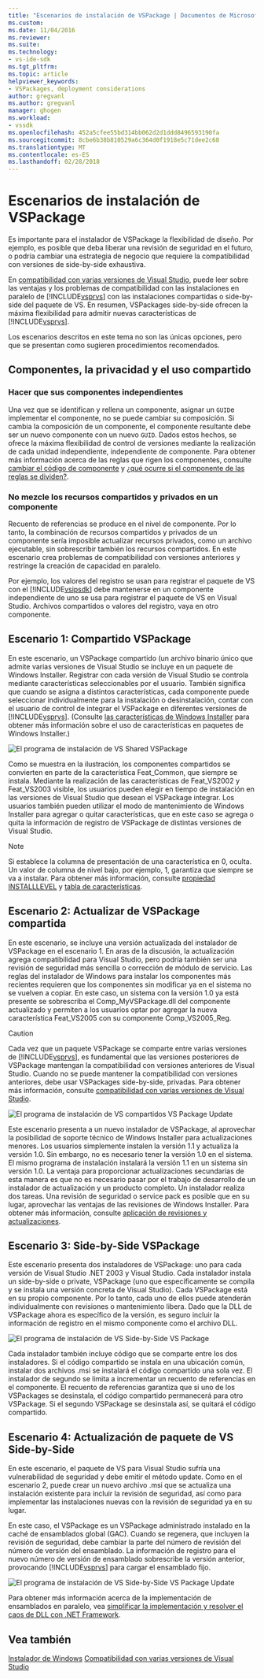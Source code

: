 ```yaml
---
title: "Escenarios de instalación de VSPackage | Documentos de Microsoft"
ms.custom: 
ms.date: 11/04/2016
ms.reviewer: 
ms.suite: 
ms.technology:
- vs-ide-sdk
ms.tgt_pltfrm: 
ms.topic: article
helpviewer_keywords:
- VSPackages, deployment considerations
author: gregvanl
ms.author: gregvanl
manager: ghogen
ms.workload:
- vssdk
ms.openlocfilehash: 452a5cfee55bd314bb062d2d1ddd8496593190fa
ms.sourcegitcommit: 8cbe6b38b810529a6c364d0f1918e5c71dee2c68
ms.translationtype: MT
ms.contentlocale: es-ES
ms.lasthandoff: 02/28/2018
---
```

# <a name="vspackage-setup-scenarios"></a>Escenarios de instalación de VSPackage

Es importante para el instalador de VSPackage la flexibilidad de diseño. Por ejemplo, es posible que deba liberar una revisión de seguridad en el futuro, o podría cambiar una estrategia de negocio que requiere la compatibilidad con versiones de side-by-side exhaustiva.

En [compatibilidad con varias versiones de Visual Studio](../../extensibility/supporting-multiple-versions-of-visual-studio.md), puede leer sobre las ventajas y los problemas de compatibilidad con las instalaciones en paralelo de [!INCLUDE[vsprvs](../../code-quality/includes/vsprvs_md.md)] con las instalaciones compartidas o side-by-side del paquete de VS. En resumen, VSPackages side-by-side ofrecen la máxima flexibilidad para admitir nuevas características de [!INCLUDE[vsprvs](../../code-quality/includes/vsprvs_md.md)].

Los escenarios descritos en este tema no son las únicas opciones, pero que se presentan como sugieren procedimientos recomendados.

## <a name="components-privacy-and-sharing"></a>Componentes, la privacidad y el uso compartido

### <a name="make-your-components-independent"></a>Hacer que sus componentes independientes

Una vez que se identifican y rellena un componente, asignar un `GUID`e implementar el componente, no se puede cambiar su composición. Si cambia la composición de un componente, el componente resultante debe ser un nuevo componente con un nuevo `GUID`. Dados estos hechos, se ofrece la máxima flexibilidad de control de versiones mediante la realización de cada unidad independiente, independiente de componente. Para obtener más información acerca de las reglas que rigen los componentes, consulte [cambiar el código de componente](http://msdn.microsoft.com/library/aa367849\(VS.85\).aspx) y [¿qué ocurre si el componente de las reglas se dividen?](http://msdn.microsoft.com/library/aa372795\(VS.85\).aspx).

### <a name="do-not-mix-shared-and-private-resources-in-a-component"></a>No mezcle los recursos compartidos y privados en un componente

Recuento de referencias se produce en el nivel de componente. Por lo tanto, la combinación de recursos compartidos y privados de un componente sería imposible actualizar recursos privados, como un archivo ejecutable, sin sobrescribir también los recursos compartidos. En este escenario crea problemas de compatibilidad con versiones anteriores y restringe la creación de capacidad en paralelo.

Por ejemplo, los valores del registro se usan para registrar el paquete de VS con el [!INCLUDE[vsipsdk](../../extensibility/includes/vsipsdk_md.md)] debe mantenerse en un componente independiente de uno se usa para registrar el paquete de VS en Visual Studio. Archivos compartidos o valores del registro, vaya en otro componente.

## <a name="scenario-1-shared-vspackage"></a>Escenario 1: Compartido VSPackage

En este escenario, un VSPackage compartido (un archivo binario único que admite varias versiones de Visual Studio se incluye en un paquete de Windows Installer. Registrar con cada versión de Visual Studio se controla mediante características seleccionables por el usuario. También significa que cuando se asigna a distintos características, cada componente puede seleccionar individualmente para la instalación o desinstalación, contar con el usuario de control de integrar el VSPackage en diferentes versiones de [!INCLUDE[vsprvs](../../code-quality/includes/vsprvs_md.md)]. (Consulte [las características de Windows Installer](http://msdn.microsoft.com/library/aa372840\(VS.85\).aspx) para obtener más información sobre el uso de características en paquetes de Windows Installer.)

![El programa de instalación de VS Shared VSPackage](../../extensibility/internals/media/vs_sharedpackage.gif "VS_SharedPackage")

Como se muestra en la ilustración, los componentes compartidos se convierten en parte de la característica Feat_Common, que siempre se instala. Mediante la realización de las características de Feat_VS2002 y Feat_VS2003 visible, los usuarios pueden elegir en tiempo de instalación en las versiones de Visual Studio que desean el VSPackage integrar. Los usuarios también pueden utilizar el modo de mantenimiento de Windows Installer para agregar o quitar características, que en este caso se agrega o quita la información de registro de VSPackage de distintas versiones de Visual Studio.

> [!NOTE]
> Si establece la columna de presentación de una característica en 0, oculta. Un valor de columna de nivel bajo, por ejemplo, 1, garantiza que siempre se va a instalar. Para obtener más información, consulte [propiedad INSTALLLEVEL](http://msdn.microsoft.com/library/aa369536\(VS.85\).aspx) y [tabla de características](http://msdn.microsoft.com/library/aa368585.aspx).

## <a name="scenario-2-shared-vspackage-update"></a>Escenario 2: Actualizar de VSPackage compartida

En este escenario, se incluye una versión actualizada del instalador de VSPackage en el escenario 1. En aras de la discusión, la actualización agrega compatibilidad para Visual Studio, pero podría también ser una revisión de seguridad más sencilla o corrección de módulo de servicio. Las reglas del instalador de Windows para instalar los componentes más recientes requieren que los componentes sin modificar ya en el sistema no se vuelven a copiar. En este caso, un sistema con la versión 1.0 ya está presente se sobrescriba el Comp_MyVSPackage.dll del componente actualizado y permiten a los usuarios optar por agregar la nueva característica Feat_VS2005 con su componente Comp_VS2005_Reg.

> [!CAUTION]
> Cada vez que un paquete VSPackage se comparte entre varias versiones de [!INCLUDE[vsprvs](../../code-quality/includes/vsprvs_md.md)], es fundamental que las versiones posteriores de VSPackage mantengan la compatibilidad con versiones anteriores de Visual Studio. Cuando no se puede mantener la compatibilidad con versiones anteriores, debe usar VSPackages side-by-side, privadas. Para obtener más información, consulte [compatibilidad con varias versiones de Visual Studio](../../extensibility/supporting-multiple-versions-of-visual-studio.md).

![El programa de instalación de VS compartidos VS Package Update](../../extensibility/internals/media/vs_sharedpackageupdate.gif "VS_SharedPackageUpdate")

Este escenario presenta a un nuevo instalador de VSPackage, al aprovechar la posibilidad de soporte técnico de Windows Installer para actualizaciones menores. Los usuarios simplemente instalen la versión 1.1 y actualiza la versión 1.0. Sin embargo, no es necesario tener la versión 1.0 en el sistema. El mismo programa de instalación instalará la versión 1.1 en un sistema sin versión 1.0. La ventaja para proporcionar actualizaciones secundarias de esta manera es que no es necesario pasar por el trabajo de desarrollo de un instalador de actualización y un producto completo. Un instalador realiza dos tareas. Una revisión de seguridad o service pack es posible que en su lugar, aprovechar las ventajas de las revisiones de Windows Installer. Para obtener más información, consulte [aplicación de revisiones y actualizaciones](http://msdn.microsoft.com/library/aa370579\(VS.85\).aspx).

## <a name="scenario-3-side-by-side-vspackage"></a>Escenario 3: Side-by-Side VSPackage

Este escenario presenta dos instaladores de VSPackage: uno para cada versión de Visual Studio .NET 2003 y Visual Studio. Cada instalador instala un side-by-side o private, VSPackage (uno que específicamente se compila y se instala una versión concreta de Visual Studio). Cada VSPackage está en su propio componente. Por lo tanto, cada uno de ellos puede atenderán individualmente con revisiones o mantenimiento libera. Dado que la DLL de VSPackage ahora es específico de la versión, es seguro incluir la información de registro en el mismo componente como el archivo DLL.

![El programa de instalación de VS Side-by-Side VS Package](../../extensibility/internals/media/vs_sbys_package.gif "VS_SbyS_Package")

Cada instalador también incluye código que se comparte entre los dos instaladores. Si el código compartido se instala en una ubicación común, instalar dos archivos .msi se instalará el código compartido una sola vez. El instalador de segundo se limita a incrementar un recuento de referencias en el componente. El recuento de referencias garantiza que si uno de los VSPackages se desinstala, el código compartido permanecerá para otro VSPackage. Si el segundo VSPackage se desinstala así, se quitará el código compartido.

## <a name="scenario-4-side-by-side-vspackage-update"></a>Escenario 4: Actualización de paquete de VS Side-by-Side

En este escenario, el paquete de VS para Visual Studio sufría una vulnerabilidad de seguridad y debe emitir el método update. Como en el escenario 2, puede crear un nuevo archivo .msi que se actualiza una instalación existente para incluir la revisión de seguridad, así como para implementar las instalaciones nuevas con la revisión de seguridad ya en su lugar.

En este caso, el VSPackage es un VSPackage administrado instalado en la caché de ensamblados global (GAC). Cuando se regenera, que incluyen la revisión de seguridad, debe cambiar la parte del número de revisión del número de versión del ensamblado. La información de registro para el nuevo número de versión de ensamblado sobrescribe la versión anterior, provocando [!INCLUDE[vsprvs](../../code-quality/includes/vsprvs_md.md)] para cargar el ensamblado fijo.

![El programa de instalación de VS Side-by-Side VS Package Update](../../extensibility/internals/media/vs_sbys_packageupdate.gif "VS_SbyS_PackageUpdate")

Para obtener más información acerca de la implementación de ensamblados en paralelo, vea [simplificar la implementación y resolver el caos de DLL con .NET Framework](http://msdn.microsoft.com/library/ms973843.aspx).

## <a name="see-also"></a>Vea también

[Instalador de Windows](http://msdn.microsoft.com/library/cc185688\(VS.85\).aspx)  
[Compatibilidad con varias versiones de Visual Studio](../../extensibility/supporting-multiple-versions-of-visual-studio.md)